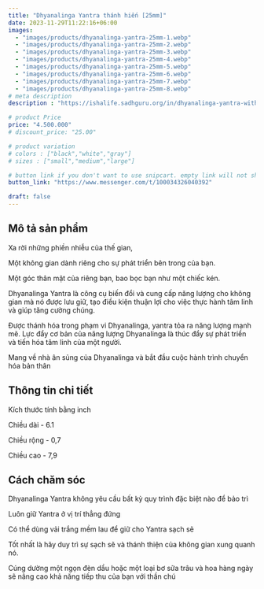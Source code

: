 ```yaml
---
title: "Dhyanalinga Yantra thánh hiến [25mm]"
date: 2023-11-29T11:22:16+06:00
images: 
  - "images/products/dhyanalinga-yantra-25mm-1.webp"
  - "images/products/dhyanalinga-yantra-25mm-2.webp"
  - "images/products/dhyanalinga-yantra-25mm-3.webp"
  - "images/products/dhyanalinga-yantra-25mm-4.webp"
  - "images/products/dhyanalinga-yantra-25mm-5.webp"
  - "images/products/dhyanalinga-yantra-25mm-6.webp"
  - "images/products/dhyanalinga-yantra-25mm-7.webp"
  - "images/products/dhyanalinga-yantra-25mm-8.webp"
# meta description
description : "https://ishalife.sadhguru.org/in/dhyanalinga-yantra-with-wooden-frame-25-mm-5514"

# product Price
price: "4.500.000"
# discount_price: "25.00"

# product variation
# colors : ["black","white","gray"]
# sizes : ["small","medium","large"]

# button link if you don't want to use snipcart. empty link will not show button
button_link: "https://www.messenger.com/t/100034326040392"

draft: false
---
```

<b><h2>Mô tả sản phẩm</h2></b>

Xa rời những phiền nhiễu của thế gian,

Một không gian dành riêng cho sự phát triển bên trong của bạn.

Một góc thân mật của riêng bạn, bao bọc bạn như một chiếc kén.

Dhyanalinga Yantra là công cụ biến đổi và cung cấp năng lượng cho không gian mà nó được lưu giữ, tạo điều kiện thuận lợi cho việc thực hành tâm linh và giúp tăng cường chúng.

Được thánh hóa trong phạm vi Dhyanalinga, yantra tỏa ra năng lượng mạnh mẽ. Lực đẩy cơ bản của năng lượng Dhyanalinga là thúc đẩy sự phát triển và tiến hóa tâm linh của một người.

Mang về nhà ân sủng của Dhyanalinga và bắt đầu cuộc hành trình chuyển hóa bản thân

<b><h2>Thông tin chi tiết</h2></b>

Kích thước tính bằng inch

Chiều dài - 6.1

Chiều rộng - 0,7

Chiều cao - 7,9

<b><h2>Cách chăm sóc</h2></b>

Dhyanalinga Yantra không yêu cầu bất kỳ quy trình đặc biệt nào để bảo trì

Luôn giữ Yantra ở vị trí thẳng đứng

Có thể dùng vải trắng mềm lau để giữ cho Yantra sạch sẽ

Tốt nhất là hãy duy trì sự sạch sẽ và thánh thiện của không gian xung quanh nó.

Cúng dường một ngọn đèn dầu hoặc một loại bơ sữa trâu và hoa hàng ngày sẽ nâng cao khả năng tiếp thu của bạn với thần chú